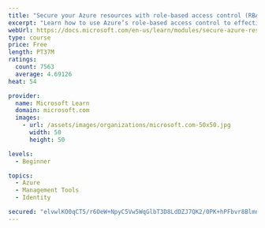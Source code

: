 ```yaml
---
title: "Secure your Azure resources with role-based access control (RBAC)"
excerpt: "Learn how to use Azure’s role-based access control to effectively manage your team’s access to Azure resources."
webUrl: https://docs.microsoft.com/en-us/learn/modules/secure-azure-resources-with-rbac/
type: course
price: Free
length: PT37M
ratings:
  count: 7563
  average: 4.69126
heat: 54

provider:
  name: Microsoft Learn
  domain: microsoft.com
  images:
    - url: /assets/images/organizations/microsoft.com-50x50.jpg
      width: 50
      height: 50

levels:
  - Beginner

topics:
  - Azure
  - Management Tools
  - Identity

secured: "elvwlKO0qCT5/r6OeW+NpyC5Vw5WqGlbT3D8LdDZJ7QK2/0PK+hPFbvr8BlmnjJb1nzts8Ud4I1b1UQyEtxMTDTK7rSYGh/zVtT3BLQqkNv5aQTvAXIxgcSHf27xuV9hMA2j7diy/SU4DGxDrVwObitKz/H7pysX5yI95fQ6D6/l9rNsPHwELLvHLZMVuXBEm9rvAboqO7pwnF7yE5qF06GbkI5Tt8FIZJ+rerat5S6VSi1H+3X8cgm9VEdZwiwM++/txGglQY3huQ3FEfmmUONF/UJvRhRYLzROEQbWj1R4/HM0n4F7FLZbHpZxwjTQ6gUIpNDG6MEMl+xwCMex2O6z8/jqq9ZjUsYOvdJNO7pbCMjx5/ZdSYMPW6JBU6BiwzFmHcb4j/pVeghQCouhrdmwIn+roLP54g/d3qYvhVc=;px8rm43CtkSIfg/uloy3kA=="
---
```


